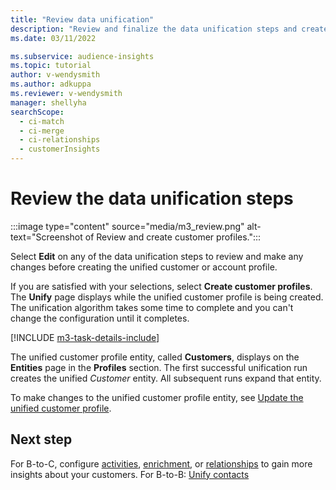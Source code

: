 ```yaml
---
title: "Review data unification"
description: "Review and finalize the data unification steps and create unified customer profiles."
ms.date: 03/11/2022

ms.subservice: audience-insights
ms.topic: tutorial
author: v-wendysmith
ms.author: adkuppa
ms.reviewer: v-wendysmith
manager: shellyha
searchScope: 
  - ci-match
  - ci-merge
  - ci-relationships
  - customerInsights
---
```


# Review the data unification steps

:::image type="content" source="media/m3_review.png" alt-text="Screenshot of Review and create customer profiles.":::

Select **Edit** on any of the data unification steps to review and make any changes before creating the unified customer or account profile.

If you are satisfied with your selections, select **Create customer profiles**. The **Unify** page displays while the unified customer profile is being created. The unification algorithm takes some time to complete and you can't change the configuration until it completes.

[!INCLUDE [m3-task-details-include](../includes/m3-task-details.md)]

The unified customer profile entity, called **Customers**, displays on the **Entities** page in the **Profiles** section. The first successful unification run creates the unified *Customer* entity. All subsequent runs expand that entity.

To make changes to the unified customer profile entity, see [Update the unified customer profile](data-unification-update.md).

## Next step

For B-to-C, configure [activities](activities.md), [enrichment](enrichment-hub.md), or [relationships](relationships.md) to gain more insights about your customers.
For B-to-B: [Unify contacts](data-unification-contacts.md)
